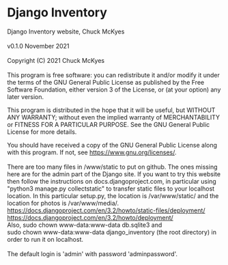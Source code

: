 # Django Inventory

Django Inventory website, Chuck McKyes<br>
<br>
v0.1.0 November 2021<br>
<br>
Copyright (C) 2021 Chuck McKyes</br>
<br>
This program is free software: you can redistribute it and/or modify
it under the terms of the GNU General Public License as published by
the Free Software Foundation, either version 3 of the License, or
(at your option) any later version.

This program is distributed in the hope that it will be useful,
but WITHOUT ANY WARRANTY; without even the implied warranty of
MERCHANTABILITY or FITNESS FOR A PARTICULAR PURPOSE.  See the
GNU General Public License for more details.

You should have received a copy of the GNU General Public License
along with this program.  If not, see <https://www.gnu.org/licenses/>.
<br><br>
There are too many files in /www/static to put on github. The ones missing
here are for the admin part of the Django site. If you want to try this website
then follow the instructions on docs.djangoproject.com, in particular
using "python3 manage.py collectstatic" to transfer static files to your localhost
location. In this particular setup.py, the location is /var/www/static/ and the location
for photos is /var/www/media/.
<br>https://docs.djangoproject.com/en/3.2/howto/static-files/deployment/
<br>https://docs.djangoproject.com/en/3.2/howto/deployment/
<br>
Also, sudo chown www-data:www-data db.sqlite3 and
<br>sudo chown www-data:www-data django_inventory  (the root directory)
in order to run it on localhost.
<br><br>
The default login is 'admin' with password 'adminpassword'.
